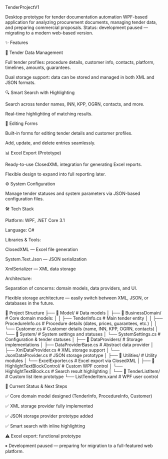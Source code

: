 TenderProjectV1

Desktop prototype for tender documentation automation
WPF-based application for analyzing procurement documents, managing tender data, and preparing commercial proposals.
Status: development paused — migrating to a modern web-based version.

✨ Features

📂 Tender Data Management

Full tender profiles: procedure details, customer info, contacts, platform, timelines, amounts, guarantees.

Dual storage support: data can be stored and managed in both XML and JSON formats.

🔍 Smart Search with Highlighting

Search across tender names, INN, KPP, OGRN, contacts, and more.

Real-time highlighting of matching results.

📝 Editing Forms

Built-in forms for editing tender details and customer profiles.

Add, update, and delete entries seamlessly.

📊 Excel Export (Prototype)

Ready-to-use ClosedXML integration for generating Excel reports.

Flexible design to expand into full reporting later.

⚙️ System Configuration

Manage tender statuses and system parameters via JSON-based configuration files.

🛠️ Tech Stack

Platform: WPF, .NET Core 3.1

Language: C#

Libraries & Tools:

ClosedXML — Excel file generation

System.Text.Json — JSON serialization

XmlSerializer — XML data storage

Architecture:

Separation of concerns: domain models, data providers, and UI.

Flexible storage architecture — easily switch between XML, JSON, or databases in the future.

📂 Project Structure
├── 📁 Model/ # Data models
│ ├── 📁 BusinessDomain/ # Core domain models:
│ │ ├── TenderInfo.cs # Main tender entity
│ │ ├── ProcedureInfo.cs # Procedure details (dates, prices, guarantees, etc.)
│ │ └── Customer.cs # Customer details (name, INN, KPP, OGRN, contacts)
│ └── 📁 System/ # System settings and statuses
│ └── SystemSettings.cs # Configuration & tender statuses
│
├── 📁 DataProviders/ # Storage implementations
│ ├── DataProviderBase.cs # Abstract data provider
│ ├── XmlDataProvider.cs # XML storage support
│ └── JsonDataProvider.cs # JSON storage prototype
│
├── 📁 Utilities/ # Utility modules
│ └── ExcelExporter.cs # Excel export via ClosedXML
│
├── 📁 HighlightTextBlockControl/ # Custom WPF control
│ └── HighlightTextBlock.cs # Search result highlighting
│
└── 📁 TenderListItem/ # Custom list item prototype
└── ListTenderItem.xaml # WPF user control

🚀 Current Status & Next Steps

✅ Core domain model designed (TenderInfo, ProcedureInfo, Customer)

✅ XML storage provider fully implemented

✅ JSON storage provider prototype added

✅ Smart search with inline highlighting

⚠️ Excel export: functional prototype

⏸ Development paused — preparing for migration to a full-featured web platform.
